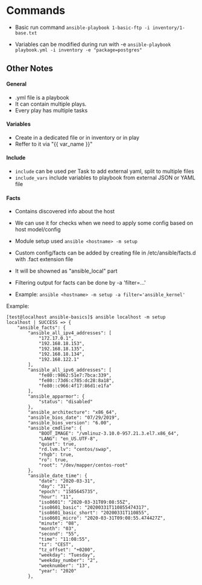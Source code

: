 # Commands

- Basic run command
```ansible-playbook 1-basic-ftp -i inventory/1-base.txt``` 

- Variables can be modified during run with -e
```ansible-playbook playbook.yml -i inventory -e "package=postgres"``` 


## Other Notes
#### General

- .yml file is a playbook
- It can contain multiple plays.
- Every play has multiple tasks

#### Variables

- Create in a dedicated file or in inventory or in play
- Reffer to it via "{{ var_name  }}"

#### Include

- `include` can be used per Task to add external yaml, split to multiple files
- `include_vars` include variables to playbook from external JSON or YAML file

#### Facts

- Contains discovered info about the host
- We can use it for checks when we need to apply some config based on host model/config
- Module setup used `ansible <hostname> -m setup`

- Custom config/facts can be added by creating file in /etc/ansible/facts.d with .fact extension file
- It will be showned as "ansible_local" part

- Filtering output for facts can be done by -a 'filter=...'
- Example: `ansible <hostname> -m setup -a filter='ansible_kernel'`

Example:
```
[test@localhost ansible-basics]$ ansible localhost -m setup
localhost | SUCCESS => {
    "ansible_facts": {
        "ansible_all_ipv4_addresses": [
            "172.17.0.1", 
            "192.168.18.153", 
            "192.168.18.135", 
            "192.168.18.134", 
            "192.168.122.1"
        ], 
        "ansible_all_ipv6_addresses": [
            "fe80::9862:51e7:7bca:339", 
            "fe80::73d6:c785:dc28:8a18", 
            "fe80::c966:4f17:86d1:e1fa"
        ], 
        "ansible_apparmor": {
            "status": "disabled"
        }, 
        "ansible_architecture": "x86_64", 
        "ansible_bios_date": "07/29/2019", 
        "ansible_bios_version": "6.00", 
        "ansible_cmdline": {
            "BOOT_IMAGE": "/vmlinuz-3.10.0-957.21.3.el7.x86_64", 
            "LANG": "en_US.UTF-8", 
            "quiet": true, 
            "rd.lvm.lv": "centos/swap", 
            "rhgb": true, 
            "ro": true, 
            "root": "/dev/mapper/centos-root"
        }, 
        "ansible_date_time": {
            "date": "2020-03-31", 
            "day": "31", 
            "epoch": "1585645735", 
            "hour": "11", 
            "iso8601": "2020-03-31T09:08:55Z", 
            "iso8601_basic": "20200331T110855474317", 
            "iso8601_basic_short": "20200331T110855", 
            "iso8601_micro": "2020-03-31T09:08:55.474427Z", 
            "minute": "08", 
            "month": "03", 
            "second": "55", 
            "time": "11:08:55", 
            "tz": "CEST", 
            "tz_offset": "+0200", 
            "weekday": "Tuesday", 
            "weekday_number": "2", 
            "weeknumber": "13", 
            "year": "2020"
        }, 
```
